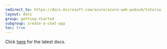 ```yaml
---
redirect_to: https://docs.microsoft.com/azure/azure-web-pubsub/tutorial-build-chat?tabs=csharp
layout: docs
group: getting-started
subgroup: create-a-chat-app
toc: true
---
```

Click [here](https://docs.microsoft.com/azure/azure-web-pubsub/tutorial-build-chat?tabs=csharp) for the latest docs.
